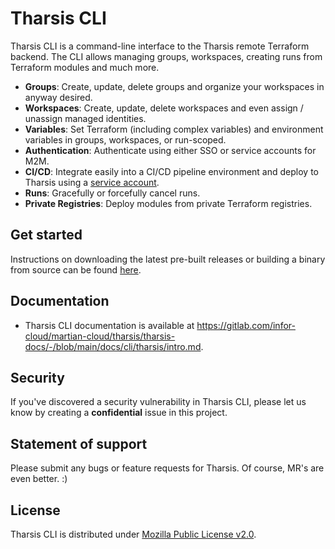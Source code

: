 # Tharsis CLI

Tharsis CLI is a command-line interface to the Tharsis remote Terraform backend. The CLI allows managing groups, workspaces, creating runs from Terraform modules and much more.

- **Groups**: Create, update, delete groups and organize your workspaces in anyway desired.
- **Workspaces**: Create, update, delete workspaces and even assign / unassign managed identities.
- **Variables**: Set Terraform (including complex variables) and environment variables in groups, workspaces, or run-scoped.
- **Authentication**: Authenticate using either SSO or service accounts for M2M.
- **CI/CD**: Integrate easily into a CI/CD pipeline environment and deploy to Tharsis using a [service account](https://gitlab.com/infor-cloud/martian-cloud/tharsis/tharsis-docs/-/blob/main/docs/guides/overviews/service_accounts.md).
- **Runs**: Gracefully or forcefully cancel runs.
- **Private Registries**: Deploy modules from private Terraform registries.

## Get started

Instructions on downloading the latest pre-built releases or building a binary from source can be found [here](https://gitlab.com/infor-cloud/martian-cloud/tharsis/tharsis-docs/-/blob/main/docs/setup/cli/install.md).

## Documentation

- Tharsis CLI documentation is available at https://gitlab.com/infor-cloud/martian-cloud/tharsis/tharsis-docs/-/blob/main/docs/cli/tharsis/intro.md.

## Security

If you've discovered a security vulnerability in Tharsis CLI, please let us know by creating a **confidential** issue in this project.

## Statement of support

Please submit any bugs or feature requests for Tharsis.  Of course, MR's are even better.  :)

## License

Tharsis CLI is distributed under [Mozilla Public License v2.0](https://www.mozilla.org/en-US/MPL/2.0/).
